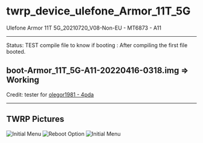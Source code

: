 # twrp_device_ulefone_Armor_11T_5G
Ulefone Armor 11T 5G_20210720_V08-Non-EU - MT6873 - A11

---------------
Status: TEST compile file to know if booting : After compiling the first file booted.

boot-Armor_11T_5G-A11-20220416-0318.img => Working
------------------------------------
Credit: tester for [olegor1981 - 4pda](https://4pda.to/forum/index.php?showuser=8045287)

--------------------------------
TWRP Pictures
-------------
![Initial Menu](https://github.com/lopestom/twrp_device_ulefone_Armor_11T_5G/blob/android-11.0/.pictures/screnU.jpg?raw=true) ![Reboot Option](https://github.com/lopestom/twrp_device_ulefone_Armor_11T_5G/blob/android-11.0/.pictures/screnU1.jpg)
![Initial Menu](https://github.com/lopestom/twrp_device_ulefone_Armor_11T_5G/blob/android-11.0/.pictures/screnU2.jpg)
